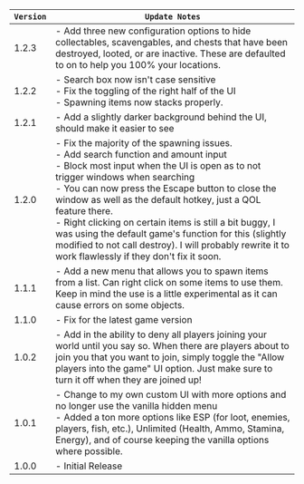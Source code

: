 | `Version` | `Update Notes`                                                                                                                                                                                                                                                                                                                                                                                                                                                                                                                      |
|-----------|-------------------------------------------------------------------------------------------------------------------------------------------------------------------------------------------------------------------------------------------------------------------------------------------------------------------------------------------------------------------------------------------------------------------------------------------------------------------------------------------------------------------------------------|
| 1.2.3     | - Add three new configuration options to hide collectables, scavengables, and chests that have been destroyed, looted, or are inactive. These are defaulted to on to help you 100% your locations.                                                                                                                                                                                                                                                                                                                                  |
| 1.2.2     | - Search box now isn't case sensitive<br/> - Fix the toggling of the right half of the UI<br/> - Spawning items now stacks properly.                                                                                                                                                                                                                                                                                                                                                                                                |
| 1.2.1     | - Add a slightly darker background behind the UI, should make it easier to see                                                                                                                                                                                                                                                                                                                                                                                                                                                      |
| 1.2.0     | - Fix the majority of the spawning issues.<br/> - Add search function and amount input<br/> - Block most input when the UI is open as to not trigger windows when searching<br/> - You can now press the Escape button to close the window as well as the default hotkey, just a QOL feature there.<br/> - Right clicking on certain items is still a bit buggy, I was using the default game's function for this (slightly modified to not call destroy). I will probably rewrite it to work flawlessly if they don't fix it soon. |
| 1.1.1     | - Add a new menu that allows you to spawn items from a list. Can right click on some items to use them. Keep in mind the use is a little experimental as it can cause errors on some objects.                                                                                                                                                                                                                                                                                                                                       |
| 1.1.0     | - Fix for the latest game version                                                                                                                                                                                                                                                                                                                                                                                                                                                                                                   |
| 1.0.2     | - Add in the ability to deny all players joining your world until you say so. When there are players about to join you that you want to join, simply toggle the "Allow players into the game" UI option. Just make sure to turn it off when they are joined up!                                                                                                                                                                                                                                                                     |
| 1.0.1     | - Change to my own custom UI with more options and no longer use the vanilla hidden menu<br/> - Added a ton more options like ESP (for loot, enemies, players, fish, etc.), Unlimited (Health, Ammo, Stamina, Energy), and of course keeping the vanilla options where possible.                                                                                                                                                                                                                                                    |
| 1.0.0     | - Initial Release                                                                                                                                                                                                                                                                                                                                                                                                                                                                                                                   |